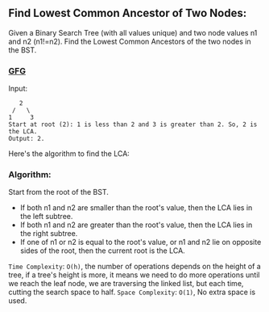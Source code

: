 ## Find Lowest Common Ancestor of Two Nodes:

Given a Binary Search Tree (with all values unique) and two node values n1 and n2 (n1!=n2). Find the Lowest Common Ancestors of the two nodes in the BST.

<h3><a href="https://www.geeksforgeeks.org/batch/dsa-python-self-paced/track/bst-advanced-python/problem/lowest-common-ancestor-in-a-bst">GFG</a></h3>
Input:

```plaintext
   2
 /   \
1     3
Start at root (2): 1 is less than 2 and 3 is greater than 2. So, 2 is the LCA.
Output: 2.
```

Here's the algorithm to find the LCA:

### Algorithm:

Start from the root of the BST.

- If both n1 and n2 are smaller than the root's value, then the LCA lies in the left subtree.
- If both n1 and n2 are greater than the root's value, then the LCA lies in the right subtree.
- If one of n1 or n2 is equal to the root's value, or n1 and n2 lie on opposite sides of the root, then the current root is the LCA.

`Time Complexity`: `O(h)`, the number of operations depends on the height of a tree, if a tree's height is more, it means we need to do more operations until we reach the leaf node, we are traversing the linked list, but each time, cutting the search space to half.
`Space Complexity`: `O(1)`, No extra space is used.
